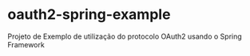 # oauth2-spring-example
Projeto de Exemplo de utilização do protocolo OAuth2 usando o Spring Framework
